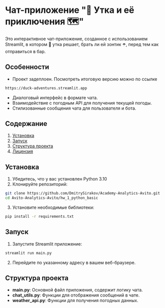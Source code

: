 # Чат-приложение "🦆 Утка и её приключения 🗺️"

Это интерактивное чат-приложение, созданное с использованием Streamlit, в котором 🦆 утка решает, брать ли ей зонтик ☂️, перед тем как отправиться в бар.

[](https://imgur.com/jEQSwDd)

## Особенности

- Проект задеплоен. Посмотреть итоговую версию можно по ссылке 
```bash
https://duck-adventures.streamlit.app
``` 
- Диалоговый интерфейс в формате чата.
- Взаимодействие с погодным API для получения текущей погоды.
- Стилизованные сообщения чата для пользователя и бота.
  
## Содержание

1. [Установка](#установка)
2. [Запуск](#запуск)
3. [Структура проекта](#структура-проекта)
4. [Лицензия](#лицензия)

## Установка

1. Убедитесь, что у вас установлен Python 3.10
2. Клонируйте репозиторий:

```bash
git clone https://github.com/DmitrySirakov/Academy-Analytics-Avito.git
cd Avito-Analytics-Avito/hw_1_python_basic
```

3. Установите необходимые библиотеки:

```bash
pip install -r requirements.txt
```

## Запуск

1. Запустите Streamlit приложение:

```bash
streamlit run main.py
```

2. Перейдите по указанному адресу в вашем веб-браузере.

## Структура проекта

- **main.py**: Основной файл приложения, содержит логику чата.
- **chat_utils.py**: Функции для отображения сообщений в чате.
- **weather_api.py**: Функции для получения погодных данных.
